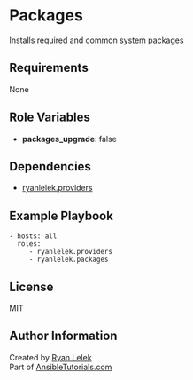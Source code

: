 Packages
========

Installs required and common system packages

Requirements
------------

None

Role Variables
--------------

- **packages_upgrade**: false

Dependencies
------------

- [ryanlelek.providers](https://galaxy.ansible.com/ryanlelek/providers/)

Example Playbook
----------------

    - hosts: all
      roles:
         - ryanlelek.providers
         - ryanlelek.packages

License
-------

MIT

Author Information
------------------

Created by [Ryan Lelek](https://www.ryanlelek.com)  
Part of [AnsibleTutorials.com](http://www.ansibletutorials.com)
